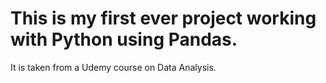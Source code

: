 # This is my first ever project working with Python using Pandas. 
  It is taken from a Udemy course on Data Analysis.
